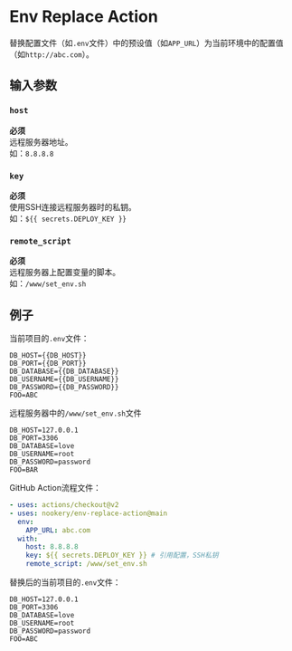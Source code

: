 # Env Replace Action

替换配置文件（如`.env`文件）中的预设值（如`APP_URL`）为当前环境中的配置值（如`http://abc.com`）。

## 输入参数

### `host`

**必须**   
远程服务器地址。  
如：`8.8.8.8`

### `key`

**必须**   
使用SSH连接远程服务器时的私钥。  
如：`${{ secrets.DEPLOY_KEY }}`

### `remote_script`

**必须**   
远程服务器上配置变量的脚本。  
如：`/www/set_env.sh`

## 例子

当前项目的`.env`文件：
```text
DB_HOST={{DB_HOST}}
DB_PORT={{DB_PORT}}
DB_DATABASE={{DB_DATABASE}}
DB_USERNAME={{DB_USERNAME}}
DB_PASSWORD={{DB_PASSWORD}}
FOO=ABC
```

远程服务器中的`/www/set_env.sh`文件

```text
DB_HOST=127.0.0.1
DB_PORT=3306
DB_DATABASE=love
DB_USERNAME=root
DB_PASSWORD=password
FOO=BAR
```

GitHub Action流程文件：
```yaml
- uses: actions/checkout@v2
- uses: nookery/env-replace-action@main
  env:
    APP_URL: abc.com
  with:
    host: 8.8.8.8
    key: ${{ secrets.DEPLOY_KEY }} # 引用配置，SSH私钥
    remote_script: /www/set_env.sh
```

替换后的当前项目的`.env`文件：
```text
DB_HOST=127.0.0.1
DB_PORT=3306
DB_DATABASE=love
DB_USERNAME=root
DB_PASSWORD=password
FOO=ABC
```

